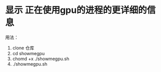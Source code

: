 # 显示 正在使用gpu的进程的更详细的信息
用法：
  1. clone 仓库
  2. cd showmegpu
  3. chomd +x ./showmegpu.sh
  4. ./showmegpu.sh
  
